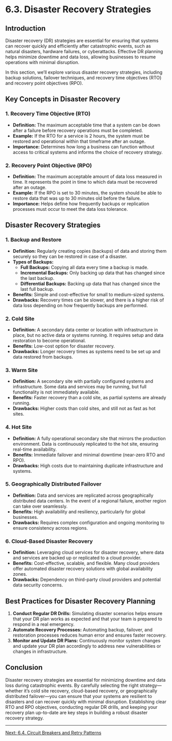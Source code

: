 # 6.3. Disaster Recovery Strategies

## Introduction

Disaster recovery (DR) strategies are essential for ensuring that systems can recover quickly and efficiently after catastrophic events, such as natural disasters, hardware failures, or cyberattacks. Effective DR planning helps minimize downtime and data loss, allowing businesses to resume operations with minimal disruption.

In this section, we’ll explore various disaster recovery strategies, including backup solutions, failover techniques, and recovery time objectives (RTO) and recovery point objectives (RPO).

## Key Concepts in Disaster Recovery

### 1. **Recovery Time Objective (RTO)**
- **Definition:** The maximum acceptable time that a system can be down after a failure before recovery operations must be completed.
- **Example:** If the RTO for a service is 2 hours, the system must be restored and operational within that timeframe after an outage.
- **Importance:** Determines how long a business can function without access to critical systems and informs the choice of recovery strategy.

### 2. **Recovery Point Objective (RPO)**
- **Definition:** The maximum acceptable amount of data loss measured in time. It represents the point in time to which data must be recovered after an outage.
- **Example:** If the RPO is set to 30 minutes, the system should be able to restore data that was up to 30 minutes old before the failure.
- **Importance:** Helps define how frequently backups or replication processes must occur to meet the data loss tolerance.

## Disaster Recovery Strategies

### 1. **Backup and Restore**
- **Definition:** Regularly creating copies (backups) of data and storing them securely so they can be restored in case of a disaster.
- **Types of Backups:**
  - **Full Backups:** Copying all data every time a backup is made.
  - **Incremental Backups:** Only backing up data that has changed since the last backup.
  - **Differential Backups:** Backing up data that has changed since the last full backup.
- **Benefits:** Simple and cost-effective for small to medium-sized systems.
- **Drawbacks:** Recovery times can be slower, and there is a higher risk of data loss depending on how frequently backups are performed.

### 2. **Cold Site**
- **Definition:** A secondary data center or location with infrastructure in place, but no active data or systems running. It requires setup and data restoration to become operational.
- **Benefits:** Low-cost option for disaster recovery.
- **Drawbacks:** Longer recovery times as systems need to be set up and data restored from backups.

### 3. **Warm Site**
- **Definition:** A secondary site with partially configured systems and infrastructure. Some data and services may be running, but full functionality is not immediately available.
- **Benefits:** Faster recovery than a cold site, as partial systems are already running.
- **Drawbacks:** Higher costs than cold sites, and still not as fast as hot sites.

### 4. **Hot Site**
- **Definition:** A fully operational secondary site that mirrors the production environment. Data is continuously replicated to the hot site, ensuring real-time availability.
- **Benefits:** Immediate failover and minimal downtime (near-zero RTO and RPO).
- **Drawbacks:** High costs due to maintaining duplicate infrastructure and systems.

### 5. **Geographically Distributed Failover**
- **Definition:** Data and services are replicated across geographically distributed data centers. In the event of a regional failure, another region can take over seamlessly.
- **Benefits:** High availability and resiliency, particularly for global businesses.
- **Drawbacks:** Requires complex configuration and ongoing monitoring to ensure consistency across regions.

### 6. **Cloud-Based Disaster Recovery**
- **Definition:** Leveraging cloud services for disaster recovery, where data and services are backed up or replicated to a cloud provider.
- **Benefits:** Cost-effective, scalable, and flexible. Many cloud providers offer automated disaster recovery solutions with global availability zones.
- **Drawbacks:** Dependency on third-party cloud providers and potential data security concerns.

## Best Practices for Disaster Recovery Planning

1. **Conduct Regular DR Drills:** Simulating disaster scenarios helps ensure that your DR plan works as expected and that your team is prepared to respond in a real emergency.
2. **Automate Recovery Processes:** Automating backup, failover, and restoration processes reduces human error and ensures faster recovery.
3. **Monitor and Update DR Plans:** Continuously monitor system changes and update your DR plan accordingly to address new vulnerabilities or changes in infrastructure.

## Conclusion

Disaster recovery strategies are essential for minimizing downtime and data loss during catastrophic events. By carefully selecting the right strategy—whether it’s cold site recovery, cloud-based recovery, or geographically distributed failover—you can ensure that your systems are resilient to disasters and can recover quickly with minimal disruption. Establishing clear RTO and RPO objectives, conducting regular DR drills, and keeping your recovery plan up-to-date are key steps in building a robust disaster recovery strategy.

---

[Next: 6.4. Circuit Breakers and Retry Patterns](./section_6_4.md)
